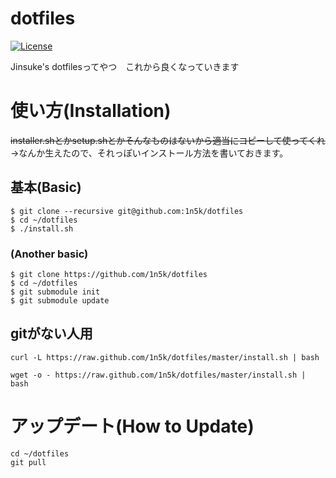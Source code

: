 # dotfiles  
[![License](https://img.shields.io/badge/License-BSD%203--Clause-blue.svg)](https://opensource.org/licenses/BSD-3-Clause)  
  
Jinsuke's dotfilesってやつ　これから良くなっていきます  
  
# 使い方(Installation)  
~~installer.shとかsetup.shとかそんなものはないから適当にコピーして使ってくれ~~  
→なんか生えたので、それっぽいインストール方法を書いておきます。  
## 基本(Basic)  
```
$ git clone --recursive git@github.com:1n5k/dotfiles  
$ cd ~/dotfiles
$ ./install.sh  
```
 
### (Another basic)  
```  
$ git clone https://github.com/1n5k/dotfiles  
$ cd ~/dotfiles
$ git submodule init  
$ git submodule update  
```  
  
## gitがない人用  
```  
curl -L https://raw.github.com/1n5k/dotfiles/master/install.sh | bash  
```  
```  
wget -o - https://raw.github.com/1n5k/dotfiles/master/install.sh | bash  
```  

# アップデート(How to Update)  
```
cd ~/dotfiles  
git pull  
````